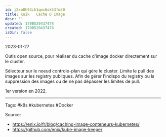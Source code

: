 ```yaml
---
id: j2xo8h93ih1qms6sk53fm50
title: Kuik   Cache D Image
desc: ''
updated: 1708520437478
created: 1708520437478
isDir: false
---
```

2023-01-27

Outis open source, pour réaliser du cache d'image docker directement sur le cluster.

Sélecteur sur le noeud controle-plan qui gère le cluster.
Limite le pull des images sur les registry publiques. Afin de gérer l'indispo du registry ou la suppression des images ou de ne pas dépasser les limites de pull.

1er version en 2022.

--- 
Tags: #k8s #kubernetes #Docker 

Source:
- https://enix.io/fr/blog/caching-image-conteneurs-kubernetes/
- https://github.com/enix/kube-image-keeper